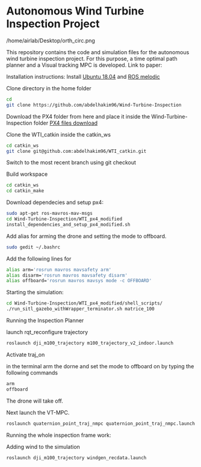 # Autonomous Wind Turbine Inspection Project

/home/airlab/Desktop/orth_circ.png

This repository contains the code and simulation files for the autonomous wind turbine inspection project. For this purpose, a time optimal path planner and a Visual tracking MPC is developed. Link to paper:

Installation instructions:
 Install [Ubuntu 18.04](https://releases.ubuntu.com/18.04/)  and [ROS melodic](http://wiki.ros.org/melodic/Installation/Ubuntu) 


Clone directory in the home folder
```bash
cd
git clone https://github.com/abdelhakim96/Wind-Turbine-Inspection
```
Download the PX4 folder from here and place it inside the Wind-Turbine-Inspection folder
[PX4 files download](https://drive.google.com/file/d/1BpnlglYMQI5q9lEwMCPNLGjPj5mzCoe5/view?usp=sharing)

Clone the WTI_catkin inside the catkin_ws

```bash
cd catkin_ws
git clone git@github.com:abdelhakim96/WTI_catkin.git
```
Switch to the most recent branch using git checkout


Build workspace
```bash
cd catkin_ws
cd catkin_make
```


Download dependecies and setup px4:
```bash
sudo apt-get ros-mavros-mav-msgs 
cd Wind-Turbine-Inspection/WTI_px4_modified
install_dependencies_and_setup_px4_modified.sh
```

Add alias for arming the drone and setting the mode to offboard.
```bash
sudo gedit ~/.bashrc
```
Add the following lines for
```bash
alias arm='rosrun mavros mavsafety arm'
alias disarm='rosrun mavros mavsafety disarm'
alias offboard='rosrun mavros mavsys mode -c OFFBOARD'
```


Starting the simulation:
```bash
cd Wind-Turbine-Inspection/WTI_px4_modified/shell_scripts/
./run_sitl_gazebo_withWrapper_terminator.sh matrice_100
```

Running the Inspection Planner

launch rqt_reconfigure trajectory 

```bash
roslaunch dji_m100_trajectory m100_trajectory_v2_indoor.launch 
```

Activate traj_on 


in the  terminal arm the dorne and set the mode to offboard on by typing the following commands
```bash
arm
offboard
```


The drone will take off.


Next launch the VT-MPC.

```bash
roslaunch quaternion_point_traj_nmpc quaternion_point_traj_nmpc.launch
```

Running the whole inspection frame work:




Adding wind to the simulation
```bash
roslaunch dji_m100_trajectory windgen_recdata.launch
```


